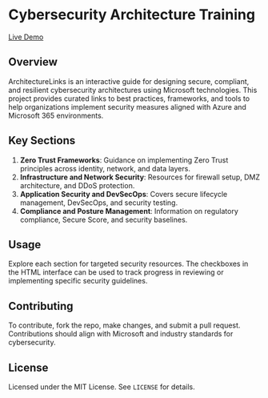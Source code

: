 
# Cybersecurity Architecture Training

[Live Demo](https://architecturelinks-3br9u.kinsta.page/)

## Overview

ArchitectureLinks is an interactive guide for designing secure, compliant, and resilient cybersecurity architectures using Microsoft technologies. This project provides curated links to best practices, frameworks, and tools to help organizations implement security measures aligned with Azure and Microsoft 365 environments.

## Key Sections

1. **Zero Trust Frameworks**: Guidance on implementing Zero Trust principles across identity, network, and data layers.
2. **Infrastructure and Network Security**: Resources for firewall setup, DMZ architecture, and DDoS protection.
3. **Application Security and DevSecOps**: Covers secure lifecycle management, DevSecOps, and security testing.
4. **Compliance and Posture Management**: Information on regulatory compliance, Secure Score, and security baselines.

## Usage

Explore each section for targeted security resources. The checkboxes in the HTML interface can be used to track progress in reviewing or implementing specific security guidelines.

## Contributing

To contribute, fork the repo, make changes, and submit a pull request. Contributions should align with Microsoft and industry standards for cybersecurity.

## License

Licensed under the MIT License. See `LICENSE` for details.
